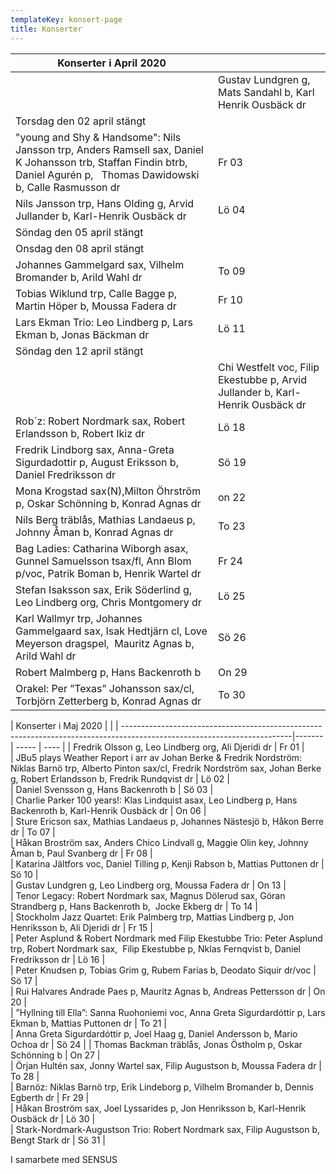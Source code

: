 ```yaml
---
templateKey: konsert-page
title: Konserter
---
```

| Konserter i April 2020                                                                                                                                                                                                                                         |       |
| ------------------------------------------------------------------------------------------------------------------------|------------ |
                                                                                                                                                                           |Gustav Lundgren g, Mats Sandahl b, Karl Henrik Ousbäck dr                                                                                                                                                                                                      | On 01 |     
| Torsdag den 02 april stängt|                                                                                                                                                                                                                                    
| "young and Shy & Handsome": Nils Jansson trp, Anders Ramsell sax, Daniel K Johansson trb, Staffan Findin btrb, Daniel Agurén p,   Thomas Dawidowski b, Calle Rasmusson dr                                                                                      | Fr 03 |     
| Nils Jansson trp, Hans Olding g, Arvid Jullander b, Karl-Henrik Ousbäck dr                                                                                                                                                                                     | Lö 04 |     
| Söndag den 05 april stängt|                                                                                                                                                                                                                                          
| Onsdag den 08 april stängt|                                                                                                                                                                                                                                     
| Johannes Gammelgard sax, Vilhelm Bromander b, Arild Wahl dr                                                                                                                                                                                                           | To 09 |     
| Tobias Wiklund trp, Calle Bagge p, Martin Höper b, Moussa Fadera dr                                                                                                                                                                                                       | Fr 10 |     
| Lars Ekman Trio: Leo Lindberg p, Lars Ekman b, Jonas Bäckman dr                                                                                                                                                                                              | Lö 11 | 
| Söndag den 12 april stängt|    
                                                                                                                                                  | Chi Westfelt voc, Filip Ekestubbe p, Arvid Jullander b, Karl-Henrik Ousbäck dr                                                                                                                                                                                 | On 15 |     
| Rob´z: Robert Nordmark sax, Robert Erlandsson b, Robert Ikiz dr                                                                                                                                                                                                | Lö 18 |     
| Fredrik Lindborg sax, Anna-Greta Sigurdadottir p, August Eriksson b, Daniel Fredriksson dr                                                                                                                                                                     | Sö 19 |     
| Mona Krogstad sax(N),Milton Öhrström p, Oskar Schönning b, Konrad Agnas dr                                                                                                                                                                                     | on 22 |     
| Nils Berg träblås, Mathias Landaeus p, Johnny Åman b, Konrad Agnas dr                                                                                                                                                                                          | To 23 |     
| Bag Ladies: Catharina Wiborgh asax, Gunnel Samuelsson tsax/fl, Ann Blom p/voc, Patrik Boman b, Henrik Wartel dr                                                                                                                                                | Fr 24 |     
| Stefan Isaksson sax, Erik Söderlind g, Leo Lindberg org, Chris Montgomery dr                                                                                                                                                                                   | Lö 25 |     
| Karl Wallmyr trp, Johannes Gammelgaard sax, Isak Hedtjärn cl, Love Meyerson dragspel,  Mauritz Agnas b, Arild Wahl dr                                                                                                                                          | Sö 26 |     
| Robert Malmberg p, Hans Backenroth b                                                                                                                                                                                                                           | On 29 |     
| Orakel: Per ”Texas” Johansson sax/cl, Torbjörn Zetterberg b, Konrad Agnas dr                                                                                                                                                                                   | To 30 |     

| Konserter i Maj 2020                                                                                                                                                                         |       |
| ------------------------------------------------------------------------------------------------------------------------|------- | ----- | ---- |
| Fredrik Olsson g, Leo Lindberg org, Ali Djeridi dr                                                                                                                                           | Fr 01 |      
| JBu5 plays Weather Report i arr av Johan Berke & Fredrik Nordström: Niklas Barnö trp, Alberto Pinton sax/cl, Fredrik Nordström sax, Johan Berke g, Robert Erlandsson b, Fredrik Rundqvist dr | Lö 02 |      
| Daniel Svensson g, Hans Backenroth b                                                                                                                                                         | Sö 03 |      
| Charlie Parker 100 years!: Klas Lindquist asax, Leo Lindberg p, Hans Backenroth b, Karl-Henrik Ousbäck dr                                                                                    | On 06 |      
| Sture Ericson sax, Mathias Landaeus p, Johannes Nästesjö b, Håkon Berre dr                                                                                                                   | To 07 |      
| Håkan Broström sax, Anders Chico Lindvall g, Maggie Olin key, Johnny Åman b, Paul Svanberg dr                                                                                                | Fr 08 |      
| Katarina Jältfors  voc, Daniel Tilling p, Kenji Rabson b, Mattias Puttonen dr                                                                                                                | Sö 10 |      
| Gustav Lundgren g, Leo Lindberg org, Moussa Fadera dr                                                                                                                                        | On 13 |      
| Tenor Legacy: Robert Nordmark sax, Magnus Dölerud sax, Göran Strandberg p,  Hans Backenroth b,  Jocke Ekberg dr                                                                              | To 14 |      
| Stockholm Jazz Quartet: Erik Palmberg trp, Mattias Lindberg p, Jon Henriksson b, Ali Djeridi dr                                                                                              | Fr 15 |      
| Peter Asplund & Robert Nordmark med Filip Ekestubbe Trio: Peter Asplund trp, Robert Nordmark sax,  Filip Ekestubbe p, Nklas Fernqvist b, Daniel Fredriksson dr                               | Lö 16 |      
| Peter Knudsen p, Tobias Grim g, Rubem Farias b, Deodato Siquir dr/voc                                                                                                                        | Sö 17 |      
| Rui Halvares Andrade Paes p, Mauritz Agnas b, Andreas Pettersson dr                                                                                                                          | On 20 |      
| ”Hyllning till Ella”: Sanna Ruohoniemi voc, Anna Greta Sigurdardóttir p, Lars Ekman b, Mattias Puttonen dr                                                                                   | To 21 |      
| Anna Greta Sigurdardóttir p, Joel Haag g, Daniel Andersson b, Mario Ochoa dr                                                                                                                 | Sö 24 |
| Thomas Backman träblås, Jonas Östholm p, Oskar Schönning b                                                                                                                                   | On 27 |      
| Örjan Hultén sax, Jonny Wartel sax, Filip Augustson b, Moussa Fadera dr                                                                                                                      | To 28 |      
| Barnöz: Niklas Barnö trp, Erik Lindeborg p, Vilhelm Bromander b, Dennis Egberth dr                                                                                                           | Fr 29 |      
| Håkan Broström sax, Joel Lyssarides p, Jon Henriksson b, Karl-Henrik Ousbäck dr                                                                                                              | Lö 30 |      
| Stark-Nordmark-Augustson Trio: Robert Nordmark sax, Filip Augustson b, Bengt Stark dr                                                                                                       | Sö 31 |

I samarbete med SENSUS
